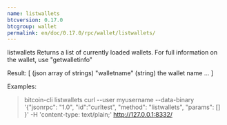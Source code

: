 ```yaml
---
name: listwallets
btcversion: 0.17.0
btcgroup: wallet
permalink: en/doc/0.17.0/rpc/wallet/listwallets/
---
```


listwallets
Returns a list of currently loaded wallets.
For full information on the wallet, use "getwalletinfo"

Result:
[                         (json array of strings)
  "walletname"            (string) the wallet name
   ...
]

Examples:
> bitcoin-cli listwallets 
> curl --user myusername --data-binary '{"jsonrpc": "1.0", "id":"curltest", "method": "listwallets", "params": [] }' -H 'content-type: text/plain;' http://127.0.0.1:8332/


